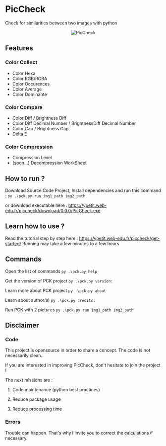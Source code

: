 # PicCheck
Check for similarities between two images with python

<p align="center">
  <img src="https://ypetit.web-edu.fr/wp-content/uploads/2022/02/picCheck_cover.png" title="PicCheck">
</p>

## Features

### Color Collect
- Color Hexa
- Color RGB/RGBA
- Color Occurences
- Color Average
- Color Dominante
### Color Compare
- Color Diff / Brightness Diff
- Color Diff Decimal Number / BrightnessDiff Decimal Number
- Color Gap / Brightness Gap
- Delta E
### Color Compression
- Compression Level
- (soon...) Decompression WorkSheet


## How to run ?
Download Source Code Project, Install dependencies and run this command :
`py .\pck.py run img1_path img2_path`

or download executable here :
https://ypetit.web-edu.fr/piccheck/download/0.0.0/PicCheck.exe


## Learn how to use ?
Read the tutorial step by step here : https://ypetit.web-edu.fr/piccheck/get-started/
Running may take a few minutes to a few hours

## Commands
Open the list of commands
`py .\pck.py help`

Get the version of PCK project
`py .\pck.py version:`

Learn more about PCK project
`py .\pck.py about`
    
Learn about author(s)
`py .\pck.py credits:`

Run PCK with 2 pictures
`py .\pck.py run img1_path img2_path`

## Disclaimer
### Code
This project is opensource in order to share a concept.
The code is not necessarily clean.

If you are interested in improving PicCheck, don't hesitate to join the project ! 

The next missions are :

1. Code maintenance (python best practices)

2. Reduce package usage

3. Reduce processing time

### Errors
Trouble can happen. That's why I invite you to correct the calculations if necessary.
